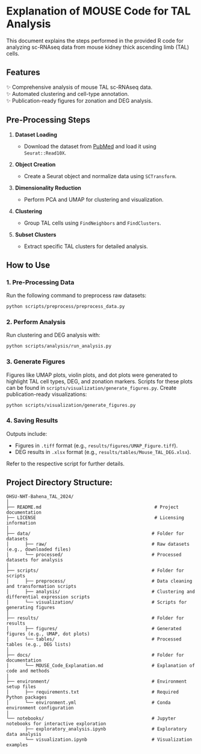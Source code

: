 # Explanation of MOUSE Code for TAL Analysis
This document explains the steps performed in the provided R code for analyzing sc-RNAseq data from mouse kidney thick ascending limb (TAL) cells.

## Features
✨ Comprehensive analysis of mouse TAL sc-RNAseq data. <br>
✨ Automated clustering and cell-type annotation. <br>
✨ Publication-ready figures for zonation and DEG analysis. <br>


## Pre-Processing Steps
1. **Dataset Loading**  
   - Download the dataset from [PubMed](https://pubmed.ncbi.nlm.nih.gov/31689386/) and load it using `Seurat::Read10X`.

2. **Object Creation**  
   - Create a Seurat object and normalize data using `SCTransform`.

3. **Dimensionality Reduction**  
   - Perform PCA and UMAP for clustering and visualization.

4. **Clustering**  
   - Group TAL cells using `FindNeighbors` and `FindClusters`.

5. **Subset Clusters**  
   - Extract specific TAL clusters for detailed analysis.


## How to Use

### 1. Pre-Processing Data
Run the following command to preprocess raw datasets:
```bash
python scripts/preprocess/preprocess_data.py
```

### 2. Perform Analysis
Run clustering and DEG analysis with:
```bash
python scripts/analysis/run_analysis.py
```

### 3. Generate Figures  
Figures like UMAP plots, violin plots, and dot plots were generated to highlight TAL cell types, DEG, and zonation markers. Scripts for these plots can be found in `scripts/visualization/generate_figures.py`.
Create publication-ready visualizations:
```bash
python scripts/visualization/generate_figures.py
```

### 4. Saving Results
Outputs include:
- Figures in `.tiff` format (e.g., `results/figures/UMAP_Figure.tiff`).
- DEG results in `.xlsx` format (e.g., `results/tables/Mouse_TAL_DEG.xlsx`).

Refer to the respective script for further details.


## Project Directory Structure:
```
OHSU-NHT-Bahena_TAL_2024/
│
├── README.md                                          # Project documentation
├── LICENSE                                            # Licensing information
│
├── data/                                             # Folder for datasets
│      ├── raw/                                       # Raw datasets (e.g., downloaded files)
│      └── processed/                                 # Processed datasets for analysis
│
├── scripts/                                          # Folder for scripts
│      ├── preprocess/                                # Data cleaning and transformation scripts
│      ├── analysis/                                  # Clustering and differential expression scripts
│      └── visualization/                             # Scripts for generating figures
│
├── results/                                          # Folder for results
│      ├── figures/                                   # Generated figures (e.g., UMAP, dot plots)
│      └── tables/                                    # Processed tables (e.g., DEG lists)
│
├── docs/                                             # Folder for documentation
│      └── MOUSE_Code_Explanation.md                  # Explanation of code and methods
│
├── environment/                                      # Environment setup files
│      ├── requirements.txt                           # Required Python packages
│      └── environment.yml                            # Conda environment configuration
│
└── notebooks/                                        # Jupyter notebooks for interactive exploration
       ├── exploratory_analysis.ipynb                 # Exploratory data analysis
       └── visualization.ipynb                        # Visualization examples
```
